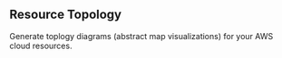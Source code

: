 Resource Topology
-----------------

Generate toplogy diagrams (abstract map visualizations) for your 
AWS cloud resources.
